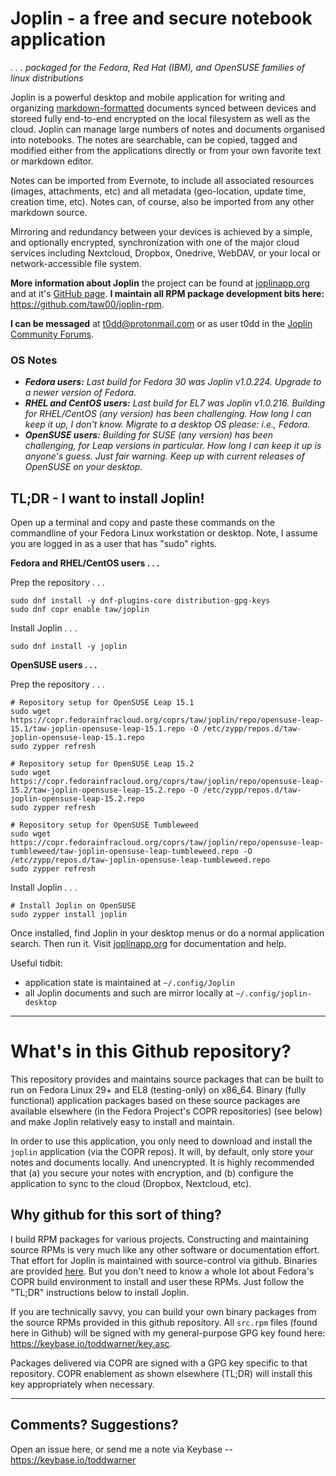 # Joplin - a free and secure notebook application

_.&nbsp;.&nbsp;.&nbsp;packaged for the Fedora, Red Hat (IBM), and OpenSUSE families of linux distributions_

Joplin is a powerful desktop and mobile application for writing and organizing
[markdown-formatted](https://joplinapp.org/markdown/) documents synced
between devices and storeed fully end-to-end encrypted on the local filesystem
as well as the cloud. Joplin can manage large numbers of notes and documents
organised into notebooks. The notes are searchable, can be copied, tagged and
modified either from the applications directly or from your own favorite text
or markdown editor.

Notes can be imported from Evernote, to include all associated resources
(images, attachments, etc) and all metadata (geo-location, update time,
creation time, etc). Notes can, of course, also be imported from any other
markdown source.

Mirroring and redundancy between your devices is achieved by a simple, and
optionally encrypted, synchronization with one of the major cloud services
including Nextcloud, Dropbox, Onedrive, WebDAV, or your local or
network-accessible file system.

**More information about Joplin** the project can be found at [joplinapp.org](https://joplinapp.org/) and at it's [GitHub page](https://github.com/laurent22/joplin). **I maintain all RPM package development bits here:** <https://github.com/taw00/joplin-rpm>.

**I can be messaged** at <a href="mailto:t0dd@protonmail.com">t0dd@protonmail.com</a> or as user t0dd in the [Joplin Community Forums](https://discourse.joplinapp.org/).

### OS Notes
* ***Fedora users:*** _Last build for Fedora 30 was Joplin v1.0.224. Upgrade to a newer version of Fedora._
* ***RHEL and CentOS users:*** _Last build for EL7 was Joplin v1.0.216. Building for RHEL/CentOS (any version) has been challenging. How long I can keep it up, I don't know. Migrate to a desktop OS please: i.e., Fedora._
* ***OpenSUSE users:*** _Building for SUSE (any version) has been challenging, for Leap versions in particular. How long I can keep it up is anyone's guess. Just fair warning. Keep up with current releases of OpenSUSE on your desktop._


## TL;DR - I want to install Joplin!

Open up a terminal and copy and paste these commands on the commandline of your
Fedora Linux workstation or desktop. Note, I assume you are logged in as a user
that has "sudo" rights.

**Fedora and RHEL/CentOS users . . .**  

Prep the repository . . .
```
sudo dnf install -y dnf-plugins-core distribution-gpg-keys
sudo dnf copr enable taw/joplin
```

Install Joplin . . .
```
sudo dnf install -y joplin
```

**OpenSUSE users . . .**

Prep the repository . . .

```
# Repository setup for OpenSUSE Leap 15.1
sudo wget https://copr.fedorainfracloud.org/coprs/taw/joplin/repo/opensuse-leap-15.1/taw-joplin-opensuse-leap-15.1.repo -O /etc/zypp/repos.d/taw-joplin-opensuse-leap-15.1.repo
sudo zypper refresh
```
```
# Repository setup for OpenSUSE Leap 15.2
sudo wget https://copr.fedorainfracloud.org/coprs/taw/joplin/repo/opensuse-leap-15.2/taw-joplin-opensuse-leap-15.2.repo -O /etc/zypp/repos.d/taw-joplin-opensuse-leap-15.2.repo
sudo zypper refresh
```
```
# Repository setup for OpenSUSE Tumbleweed
sudo wget https://copr.fedorainfracloud.org/coprs/taw/joplin/repo/opensuse-leap-tumbleweed/taw-joplin-opensuse-leap-tumbleweed.repo -O /etc/zypp/repos.d/taw-joplin-opensuse-leap-tumbleweed.repo
sudo zypper refresh
```

Install Joplin . . .
```
# Install Joplin on OpenSUSE
sudo zypper install joplin
```

Once installed, find Joplin in your desktop menus or do a normal application search. Then run
it. Visit [joplinapp.org](https://joplinapp.org/) for documentation and help.

Useful tidbit:
* application state is maintained at `~/.config/Joplin`
* all Joplin documents and such are mirror locally at `~/.config/joplin-desktop`

---

# What's in this Github repository?

This repository provides and maintains source packages that can be built to run
on Fedora Linux 29+ and EL8 (testing-only) on x86_64. Binary (fully functional)
application packages based on these source packages are available elsewhere (in
the Fedora Project's COPR repositories) (see below) and make Joplin relatively
easy to install and maintain.

In order to use this application, you only need to download and install the
`joplin` application (via the COPR repos). It will, by default, only store your
notes and documents locally. And unencrypted. It is highly recommended that (a)
you secure your notes with encryption, and (b) configure the application to
sync to the cloud (Dropbox, Nextcloud, etc).

## Why github for this sort of thing?

I build RPM packages for various projects. Constructing and maintaining source
RPMs is very much like any other software or documentation effort. That effort
for Joplin is maintained with source-control via github. Binaries are provided
[here](https://copr.fedorainfracloud.org/coprs/taw/joplin/). But you don't need
to know a whole lot about Fedora's COPR build environment to install and user
these RPMs. Just follow the "TL;DR" instructions below to install Joplin.

If you are technically savvy, you can build your own binary packages from the
source RPMs provided in this github repository. All `src.rpm` files (found here
in Github) will be signed with my general-purpose GPG key found here:
<https://keybase.io/toddwarner/key.asc>.

Packages delivered via COPR are signed with a GPG key specific to that
repository. COPR enablement as shown elsewhere (TL;DR) will install this key
appropriately when necessary.

---

## Comments? Suggestions?
Open an issue here, or send me a note via Keybase -- https://keybase.io/toddwarner

